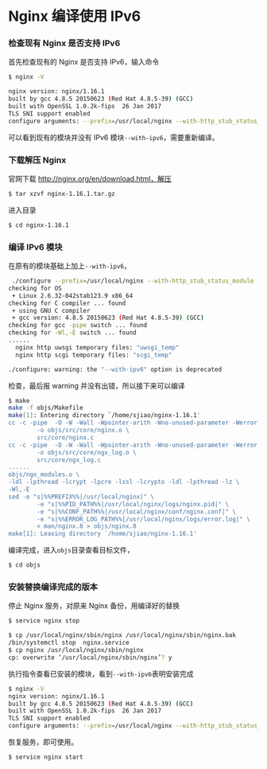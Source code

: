 

# Nginx 编译使用 IPv6

### 检查现有 Nginx 是否支持 IPv6

首先检查现有的 Nginx 是否支持 IPv6，输入命令

```bash
$ nginx -V

nginx version: nginx/1.16.1
built by gcc 4.8.5 20150623 (Red Hat 4.8.5-39) (GCC)
built with OpenSSL 1.0.2k-fips  26 Jan 2017
TLS SNI support enabled
configure arguments: --prefix=/usr/local/nginx --with-http_stub_status_module --without-http-cache --with-http_ssl_module --with-http_gzip_static_module
```

可以看到现有的模块并没有 IPv6 模块`--with-ipv6`，需要重新编译。

### 下载解压 Nginx

官网下载 http://nginx.org/en/download.html，解压

```bash
$ tar xzvf nginx-1.16.1.tar.gz
```

进入目录

```bash
$ cd nginx-1.16.1
```

### 编译 IPv6 模块

在原有的模块基础上加上`--with-ipv6`，

```bash
 ./configure --prefix=/usr/local/nginx --with-http_stub_status_module --without-http-cache --with-http_ssl_module --with-http_gzip_static_module --with-ipv6
checking for OS
 + Linux 2.6.32-042stab123.9 x86_64
checking for C compiler ... found
 + using GNU C compiler
 + gcc version: 4.8.5 20150623 (Red Hat 4.8.5-39) (GCC)
checking for gcc -pipe switch ... found
checking for -Wl,-E switch ... found
......
  nginx http uwsgi temporary files: "uwsgi_temp"
  nginx http scgi temporary files: "scgi_temp"

./configure: warning: the "--with-ipv6" option is deprecated
```

检查，最后报 warning 并没有出错，所以接下来可以编译

```bash
$ make
make -f objs/Makefile
make[1]: Entering directory `/home/sjiao/nginx-1.16.1'
cc -c -pipe  -O -W -Wall -Wpointer-arith -Wno-unused-parameter -Werror -g  -I src/core -I src/event -I src/event/modules -I src/os/unix -I objs \
        -o objs/src/core/nginx.o \
        src/core/nginx.c
cc -c -pipe  -O -W -Wall -Wpointer-arith -Wno-unused-parameter -Werror -g  -I src/core -I src/event -I src/event/modules -I src/os/unix -I objs \
        -o objs/src/core/ngx_log.o \
        src/core/ngx_log.c
......
objs/ngx_modules.o \
-ldl -lpthread -lcrypt -lpcre -lssl -lcrypto -ldl -lpthread -lz \
-Wl,-E
sed -e "s|%%PREFIX%%|/usr/local/nginx|" \
        -e "s|%%PID_PATH%%|/usr/local/nginx/logs/nginx.pid|" \
        -e "s|%%CONF_PATH%%|/usr/local/nginx/conf/nginx.conf|" \
        -e "s|%%ERROR_LOG_PATH%%|/usr/local/nginx/logs/error.log|" \
        < man/nginx.8 > objs/nginx.8
make[1]: Leaving directory `/home/sjiao/nginx-1.16.1'
```

编译完成，进入`objs`目录查看目标文件，

```bash
$ cd objs
```

### 安装替换编译完成的版本

停止 Nginx 服务，对原来 Nginx 备份，用编译好的替换

```bash
$ service nginx stop

$ cp /usr/local/nginx/sbin/nginx /usr/local/nginx/sbin/nginx.bak
/bin/systemctl stop  nginx.service
$ cp nginx /usr/local/nginx/sbin/nginx
cp: overwrite ‘/usr/local/nginx/sbin/nginx’? y
```

执行指令查看已安装的模块，看到`--with-ipv6`表明安装完成
```bash
$ nginx -V
nginx version: nginx/1.16.1
built by gcc 4.8.5 20150623 (Red Hat 4.8.5-39) (GCC)
built with OpenSSL 1.0.2k-fips  26 Jan 2017
TLS SNI support enabled
configure arguments: --prefix=/usr/local/nginx --with-http_stub_status_module --without-http-cache --with-http_ssl_module --with-http_gzip_static_module --with-ipv6
```
恢复服务，即可使用。
```bash
$ service nginx start
```


